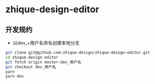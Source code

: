 zhique-design-editor
======================

开发规约
--------

- 以dev_+用户名命名创建本地分支

```bash
git clone git@github.com:zhique-design/zhique-design-editor.git
cd zhique-design-editor
git fetch origin master:dev_用户名
git checkout dev_用户名
yarn
yarn dev
```